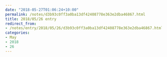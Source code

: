 ```yaml
---
date: "2018-05-27T01:06:24+10:00"
permalink: /notes/d3b93c0ff3a0ba13df42408778e363e2dba46867.html
title: 2018/05/26 entry
redirect_from:
- /notes/entry/2018/05/26/d3b93c0ff3a0ba13df42408778e363e2dba46867.html
categories:
- May
- 2018
- 26
---
```

